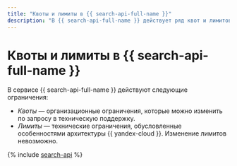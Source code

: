 ```yaml
---
title: "Квоты и лимиты в {{ search-api-full-name }}"
description: "В {{ search-api-full-name }} действует ряд квот и лимитов. Более подробно об ограничениях в сервисе вы узнаете из данной статьи."
---
```


# Квоты и лимиты в {{ search-api-full-name }}

В сервисе {{ search-api-full-name }} действуют следующие ограничения:

* _Квоты_ — организационные ограничения, которые можно изменить по запросу в техническую поддержку.
* _Лимиты_ — технические ограничения, обусловленные особенностями архитектуры {{ yandex-cloud }}. Изменение лимитов невозможно.

{% include [search-api](../../_includes/search-api-limits.md) %}

